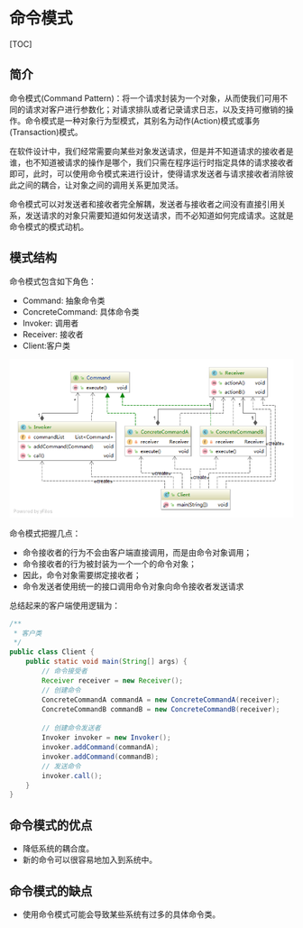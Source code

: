 # 命令模式

[TOC]

## 简介

命令模式(Command Pattern)：将一个请求封装为一个对象，从而使我们可用不同的请求对客户进行参数化；对请求排队或者记录请求日志，以及支持可撤销的操作。命令模式是一种对象行为型模式，其别名为动作(Action)模式或事务(Transaction)模式。

在软件设计中，我们经常需要向某些对象发送请求，但是并不知道请求的接收者是谁，也不知道被请求的操作是哪个，我们只需在程序运行时指定具体的请求接收者即可，此时，可以使用命令模式来进行设计，使得请求发送者与请求接收者消除彼此之间的耦合，让对象之间的调用关系更加灵活。

命令模式可以对发送者和接收者完全解耦，发送者与接收者之间没有直接引用关系，发送请求的对象只需要知道如何发送请求，而不必知道如何完成请求。这就是命令模式的模式动机。

## 模式结构

命令模式包含如下角色：

- Command: 抽象命令类
- ConcreteCommand: 具体命令类
- Invoker: 调用者
- Receiver: 接收者
- Client:客户类

![command.jpg](https://github.com/Grootzz/design-pattern/blob/master/src/main/resources/img/behavioral/command.png?raw=true)

命令模式把握几点：

- 命令接收者的行为不会由客户端直接调用，而是由命令对象调用；
- 命令接收者的行为被封装为一个一个的命令对象；
- 因此，命令对象需要绑定接收者；
- 命令发送者使用统一的接口调用命令对象向命令接收者发送请求

总结起来的客户端使用逻辑为：

```java
/**
 * 客户类
 */
public class Client {
    public static void main(String[] args) {
        // 命令接受者
        Receiver receiver = new Receiver();
        // 创建命令
        ConcreteCommandA commandA = new ConcreteCommandA(receiver);
        ConcreteCommandB commandB = new ConcreteCommandB(receiver);

        // 创建命令发送者
        Invoker invoker = new Invoker();
        invoker.addCommand(commandA);
        invoker.addCommand(commandB);
        // 发送命令
        invoker.call();
    }
}
```

## 命令模式的优点

- 降低系统的耦合度。
- 新的命令可以很容易地加入到系统中。

## 命令模式的缺点

- 使用命令模式可能会导致某些系统有过多的具体命令类。